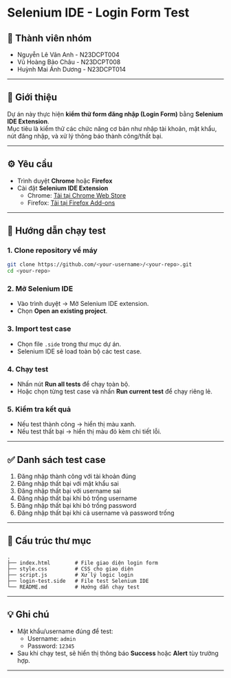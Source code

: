 # Selenium IDE - Login Form Test

## 👥 Thành viên nhóm
- Nguyễn Lê Vân Anh - N23DCPT004  
- Vũ Hoàng Bảo Châu - N23DCPT008  
- Huỳnh Mai Ánh Dương - N23DCPT014  

---

## 📌 Giới thiệu
Dự án này thực hiện **kiểm thử form đăng nhập (Login Form)** bằng **Selenium IDE Extension**.  
Mục tiêu là kiểm thử các chức năng cơ bản như nhập tài khoản, mật khẩu, nút đăng nhập, và xử lý thông báo thành công/thất bại.

---

## ⚙️ Yêu cầu
- Trình duyệt **Chrome** hoặc **Firefox**  
- Cài đặt **Selenium IDE Extension**  
  - Chrome: [Tải tại Chrome Web Store](https://chrome.google.com/webstore/detail/selenium-ide/mooikfkahbdckldjjndioackbalphokd)  
  - Firefox: [Tải tại Firefox Add-ons](https://addons.mozilla.org/en-US/firefox/addon/selenium-ide/)  

---

## 🚀 Hướng dẫn chạy test

### 1. Clone repository về máy
```bash
git clone https://github.com/<your-username>/<your-repo>.git
cd <your-repo>
```

### 2. Mở Selenium IDE
- Vào trình duyệt → Mở Selenium IDE extension.  
- Chọn **Open an existing project**.  

### 3. Import test case
- Chọn file `.side` trong thư mục dự án.  
- Selenium IDE sẽ load toàn bộ các test case.

### 4. Chạy test
- Nhấn nút **Run all tests** để chạy toàn bộ.  
- Hoặc chọn từng test case và nhấn **Run current test** để chạy riêng lẻ.

### 5. Kiểm tra kết quả
- Nếu test thành công → hiển thị màu xanh.  
- Nếu test thất bại → hiển thị màu đỏ kèm chi tiết lỗi.  

---

## ✅ Danh sách test case
1. Đăng nhập thành công với tài khoản đúng  
2. Đăng nhập thất bại với mật khẩu sai  
3. Đăng nhập thất bại với username sai  
4. Đăng nhập thất bại khi bỏ trống username  
5. Đăng nhập thất bại khi bỏ trống password  
6. Đăng nhập thất bại khi cả username và password trống  

---

## 📂 Cấu trúc thư mục
```
.
├── index.html        # File giao diện login form
├── style.css         # CSS cho giao diện
├── script.js         # Xử lý logic login
├── login-test.side   # File test Selenium IDE
└── README.md         # Hướng dẫn chạy test
```

---

## 💡 Ghi chú
- Mật khẩu/username đúng để test:  
  - Username: `admin`  
  - Password: `12345`  
- Sau khi chạy test, sẽ hiển thị thông báo **Success** hoặc **Alert** tùy trường hợp.  

---
